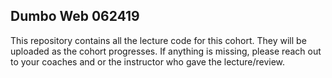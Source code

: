 ## Dumbo Web 062419
This repository contains all the lecture code for this cohort. They will be uploaded as the cohort progresses. If anything is missing, please reach out to your coaches and or the instructor who gave the lecture/review.